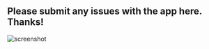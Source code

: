 ## Please submit any issues with the app here. Thanks!

![screenshot](https://wikischool.org/_media/explore-screenshot-005.jpg)
